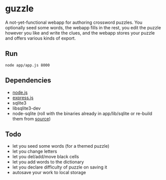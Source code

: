 guzzle
======

A not-yet-functional webapp for authoring crossword puzzles.  You optionally seed some words, the webapp fills in the rest, you edit the puzzle however you like and write the clues, and the webapp stores your puzzle and offers various kinds of export.

Run
---

    node app/app.js 8000

Dependencies
------------

  * [node.js](http://nodejs.org/#download)
  * [express.js](http://expressjs.com/install.sh)
  * sqlite3
  * libsqlite3-dev
  * node-sqlite (roll with the binaries already in app/lib/sqlite or re-build them from [source](http://github.com/orlandov/node-sqlite))

Todo
----

  * let you seed some words (for a themed puzzle)
  * let you change letters
  * let you del/add/move black cells
  * let you add words to the dictionary
  * let you declare difficulty of puzzle on saving it
  * autosave your work to local storage
